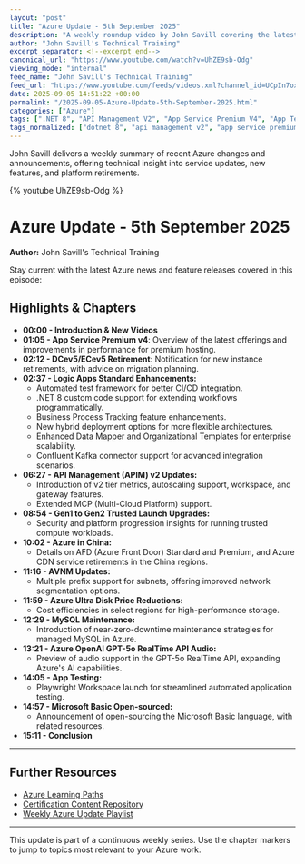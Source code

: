 ```yaml
---
layout: "post"
title: "Azure Update - 5th September 2025"
description: "A weekly roundup video by John Savill covering the latest Azure news and feature updates. This episode reviews changes and enhancements across Azure services, including Logic Apps improvements, APIM v2 updates, retirement announcements, new capabilities for App Service Premium, Azure OpenAI Service news, and more. The video is structured with chapter breakdowns for each topic."
author: "John Savill's Technical Training"
excerpt_separator: <!--excerpt_end-->
canonical_url: "https://www.youtube.com/watch?v=UhZE9sb-Odg"
viewing_mode: "internal"
feed_name: "John Savill's Technical Training"
feed_url: "https://www.youtube.com/feeds/videos.xml?channel_id=UCpIn7ox7j7bH_OFj7tYouOQ"
date: 2025-09-05 14:51:22 +00:00
permalink: "/2025-09-05-Azure-Update-5th-September-2025.html"
categories: ["Azure"]
tags: [".NET 8", "API Management V2", "App Service Premium V4", "App Testing", "Autoscaling", "AVNM", "Azure", "Azure CDN", "Azure Cloud", "Azure OpenAI Service", "Azure Ultra Disk", "Cloud", "Cloud News", "GPT 5o", "Hybrid Deployment", "Logic Apps Standard", "Microsoft", "Microsoft Azure", "Microsoft Basic", "MySQL Maintenance", "Videos"]
tags_normalized: ["dotnet 8", "api management v2", "app service premium v4", "app testing", "autoscaling", "avnm", "azure", "azure cdn", "azure cloud", "azure openai service", "azure ultra disk", "cloud", "cloud news", "gpt 5o", "hybrid deployment", "logic apps standard", "microsoft", "microsoft azure", "microsoft basic", "mysql maintenance", "videos"]
---
```


John Savill delivers a weekly summary of recent Azure changes and announcements, offering technical insight into service updates, new features, and platform retirements.<!--excerpt_end-->

{% youtube UhZE9sb-Odg %}

# Azure Update - 5th September 2025

**Author:** John Savill's Technical Training

Stay current with the latest Azure news and feature releases covered in this episode:

## Highlights & Chapters

- **00:00 - Introduction & New Videos**
- **01:05 - App Service Premium v4**: Overview of the latest offerings and improvements in performance for premium hosting.
- **02:12 - DCev5/ECev5 Retirement**: Notification for new instance retirements, with advice on migration planning.
- **02:37 - Logic Apps Standard Enhancements:**
  - Automated test framework for better CI/CD integration.
  - .NET 8 custom code support for extending workflows programmatically.
  - Business Process Tracking feature enhancements.
  - New hybrid deployment options for more flexible architectures.
  - Enhanced Data Mapper and Organizational Templates for enterprise scalability.
  - Confluent Kafka connector support for advanced integration scenarios.
- **06:27 - API Management (APIM) v2 Updates:**
  - Introduction of v2 tier metrics, autoscaling support, workspace, and gateway features.
  - Extended MCP (Multi-Cloud Platform) support.
- **08:54 - Gen1 to Gen2 Trusted Launch Upgrades:**
  - Security and platform progression insights for running trusted compute workloads.
- **10:02 - Azure in China:**
  - Details on AFD (Azure Front Door) Standard and Premium, and Azure CDN service retirements in the China regions.
- **11:16 - AVNM Updates:**
  - Multiple prefix support for subnets, offering improved network segmentation options.
- **11:59 - Azure Ultra Disk Price Reductions:**
  - Cost efficiencies in select regions for high-performance storage.
- **12:29 - MySQL Maintenance:**
  - Introduction of near-zero-downtime maintenance strategies for managed MySQL in Azure.
- **13:21 - Azure OpenAI GPT-5o RealTime API Audio:**
  - Preview of audio support in the GPT-5o RealTime API, expanding Azure's AI capabilities.
- **14:05 - App Testing:**
  - Playwright Workspace launch for streamlined automated application testing.
- **14:57 - Microsoft Basic Open-sourced:**
  - Announcement of open-sourcing the Microsoft Basic language, with related resources.
- **15:11 - Conclusion**

---

## Further Resources

- [Azure Learning Paths](https://learn.onboardtoazure.com)
- [Certification Content Repository](https://github.com/johnthebrit/CertificationMaterials)
- [Weekly Azure Update Playlist](https://youtube.com/playlist?list=PLlVtbbG169nEv7jSfOVmQGRp9wAoAM0Ks)

---

This update is part of a continuous weekly series. Use the chapter markers to jump to topics most relevant to your Azure work.
